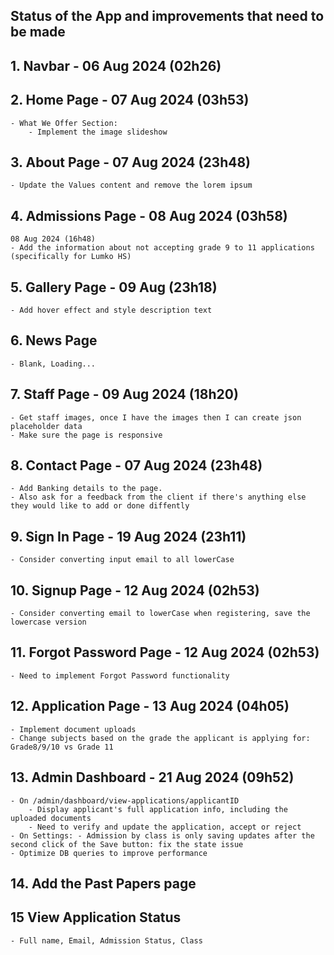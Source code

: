 ## Status of the App and improvements that need to be made

## 1. Navbar - 06 Aug 2024 (02h26)

## 2. Home Page - 07 Aug 2024 (03h53)
    - What We Offer Section: 
        - Implement the image slideshow

## 3. About Page - 07 Aug 2024 (23h48)
    - Update the Values content and remove the lorem ipsum

## 4. Admissions Page - 08 Aug 2024 (03h58)
    08 Aug 2024 (16h48)
    - Add the information about not accepting grade 9 to 11 applications (specifically for Lumko HS)

## 5. Gallery Page - 09 Aug (23h18)
    - Add hover effect and style description text

## 6. News Page
    - Blank, Loading...

## 7. Staff Page - 09 Aug 2024 (18h20)
    - Get staff images, once I have the images then I can create json placeholder data 
    - Make sure the page is responsive 

## 8. Contact Page - 07 Aug 2024 (23h48)
    - Add Banking details to the page.
    - Also ask for a feedback from the client if there's anything else they would like to add or done diffently

## 9. Sign In Page - 19 Aug 2024 (23h11)
    - Consider converting input email to all lowerCase

## 10. Signup Page - 12 Aug 2024 (02h53)
    - Consider converting email to lowerCase when registering, save the lowercase version

## 11. Forgot Password Page - 12 Aug 2024 (02h53)
    - Need to implement Forgot Password functionality

## 12. Application Page - 13 Aug 2024 (04h05)
    - Implement document uploads
    - Change subjects based on the grade the applicant is applying for: Grade8/9/10 vs Grade 11

## 13. Admin Dashboard - 21 Aug 2024 (09h52)
    - On /admin/dashboard/view-applications/applicantID
        - Display applicant's full application info, including the uploaded documents
        - Need to verify and update the application, accept or reject
    - On Settings: - Admission by class is only saving updates after the second click of the Save button: fix the state issue
    - Optimize DB queries to improve performance

## 14. Add the Past Papers page

## 15 View Application Status
    - Full name, Email, Admission Status, Class




<!-- "next": "14.3.0-canary.59",
"react": "19.0.0-beta-4508873393-20240430",
"react-dom": "19.0.0-beta-4508873393-20240430", -->